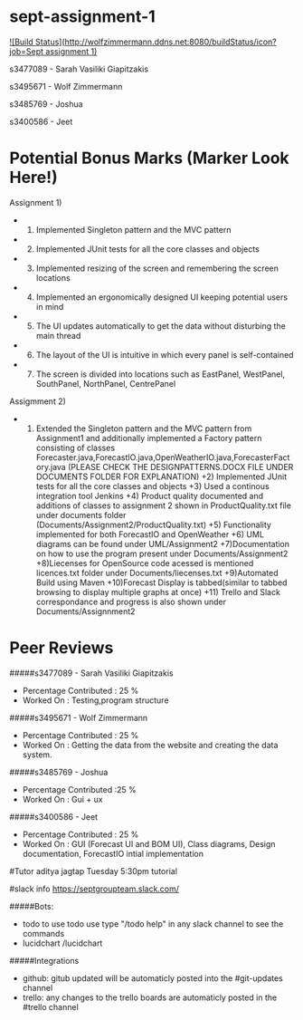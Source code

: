 # sept-assignment-1
[![Build Status](http://wolfzimmermann.ddns.net:8080/buildStatus/icon?job=Sept assignment 1)](http://wolfzimmermann.ddns.net:8080/job/Sept%20assignment%201/)

s3477089 - Sarah Vasiliki Giapitzakis

s3495671 - Wolf Zimmermann

s3485769 - Joshua

s3400586 - Jeet

# Potential Bonus Marks (Marker Look Here!)

Assignment 1)

+ 1) Implemented Singleton pattern and the MVC pattern
+ 2) Implemented JUnit tests for all the core classes and objects
+ 3) Implemented resizing of the screen and remembering the screen locations
+ 4) Implemented an ergonomically designed UI keeping potential users in mind
+ 5) The UI updates automatically to get the data without disturbing the main thread
+ 6) The layout of the UI is intuitive in which every panel is self-contained
+ 7) The screen is divided into locations such as EastPanel, WestPanel, SouthPanel, NorthPanel, CentrePanel

Assigmment 2)
+ 1) Extended the Singleton pattern and the MVC pattern from Assignment1 and additionally 
	implemented a Factory pattern consisting of classes 	Forecaster.java,ForecastIO.java,OpenWeatherIO.java,ForecasterFactory.java
	(PLEASE CHECK THE DESIGNPATTERNS.DOCX FILE UNDER DOCUMENTS FOLDER FOR EXPLANATION)
+2) Implemented JUnit tests for all the core classes and objects
+3) Used a continous integration tool Jenkins
+4) Product quality documented and additions of classes to assignment 2 shown in ProductQuality.txt
	file under documents folder (Documents/Assignment2/ProductQuality.txt)
+5) Functionality implemented for both ForecastIO and OpenWeather
+6) UML diagrams can be found under UML/Assignment2
+7)Documentation on how to use the program present under Documents/Assignment2
+8)Liecenses for OpenSource code acessed is mentioned licences.txt folder under Documents/liecenses.txt
+9)Automated Build using Maven
+10)Forecast Display is tabbed(similar to tabbed browsing to display multiple graphs at once)
+11) Trello and Slack correspondance and progress is also shown under Documents/Assignnment2

# Peer Reviews
#####s3477089 - Sarah Vasiliki Giapitzakis
+ Percentage Contributed : 25 %
+ Worked On : Testing,program structure

#####s3495671 - Wolf Zimmermann
+ Percentage Contributed : 25 %
+ Worked On : Getting the data from the website and creating the data system.

#####s3485769 - Joshua
+ Percentage Contributed :25 %
+ Worked On : Gui + ux

#####s3400586 - Jeet
+ Percentage Contributed : 25 %
+ Worked On : GUI (Forecast UI and BOM UI), Class diagrams, Design documentation, ForecastIO intial implementation

#Tutor
aditya jagtap
Tuesday 5:30pm tutorial

#slack info
https://septgroupteam.slack.com/

#####Bots:
+ todo to use todo use type "/todo help" in any slack channel to see the commands
+ lucidchart /lucidchart

#####Integrations
+ github: gitub updated will be automaticly posted into the #git-updates channel
+ trello: any changes to the trello boards are automaticly posted in the #trello channel
